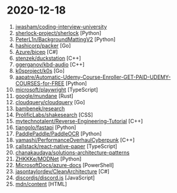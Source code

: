 # 2020-12-18

1. [jwasham/coding-interview-university](https://github.com/jwasham/coding-interview-university "A complete computer science study plan to become a software engineer.") 
2. [sherlock-project/sherlock](https://github.com/sherlock-project/sherlock "🔎 Hunt down social media accounts by username across social networks") [Python]
3. [PeterL1n/BackgroundMattingV2](https://github.com/PeterL1n/BackgroundMattingV2 "Real-Time High-Resolution Background Matting") [Python]
4. [hashicorp/packer](https://github.com/hashicorp/packer "Packer is a tool for creating identical machine images for multiple platforms from a single source configuration.") [Go]
5. [Azure/bicep](https://github.com/Azure/bicep "Bicep is a declarative language for describing and deploying Azure resources") [C#]
6. [stenzek/duckstation](https://github.com/stenzek/duckstation "Fast PlayStation 1 emulator for PC and Android") [C++]
7. [ggerganov/kbd-audio](https://github.com/ggerganov/kbd-audio "Tools for capturing and analysing keyboard input paired with microphone capture 🎤⌨️") [C++]
8. [k0sproject/k0s](https://github.com/k0sproject/k0s "k0s - Zero Friction Kubernetes") [Go]
9. [aapatre/Automatic-Udemy-Course-Enroller-GET-PAID-UDEMY-COURSES-for-FREE](https://github.com/aapatre/Automatic-Udemy-Course-Enroller-GET-PAID-UDEMY-COURSES-for-FREE "Do you want to LEARN NEW STUFF for FREE? Don't worry, with the power of web-scraping and automation, this script will find the necessary Udemy coupons & enroll you for PAID UDEMY COURSES, ABSOLUTELY FREE!") [Python]
10. [microsoft/playwright](https://github.com/microsoft/playwright "Node.js library to automate Chromium, Firefox and WebKit with a single API") [TypeScript]
11. [google/mundane](https://github.com/google/mundane "Mundane is a Rust cryptography library backed by BoringSSL that is difficult to misuse, ergonomic, and performant (in that order).") [Rust]
12. [cloudquery/cloudquery](https://github.com/cloudquery/cloudquery "cloudquery transforms your cloud infrastructure into queryable SQL tables for easy monitoring, governance and security.") [Go]
13. [bambenek/research](https://github.com/bambenek/research "") 
14. [ProlificLabs/shakesearch](https://github.com/ProlificLabs/shakesearch "The Pulley ShakeSearch Take-home Challenge") [CSS]
15. [mytechnotalent/Reverse-Engineering-Tutorial](https://github.com/mytechnotalent/Reverse-Engineering-Tutorial "A comprehensive reverse engineering tutorial covering x86, x64, 32-bit ARM & 64-bit ARM architectures.") [C++]
16. [tiangolo/fastapi](https://github.com/tiangolo/fastapi "FastAPI framework, high performance, easy to learn, fast to code, ready for production") [Python]
17. [PaddlePaddle/PaddleOCR](https://github.com/PaddlePaddle/PaddleOCR "Awesome multilingual OCR toolkits based on PaddlePaddle （practical ultra lightweight OCR system, provide data annotation and synthesis tools, support training and deployment among server, mobile, embedded and IoT devices）") [Python]
18. [yamashi/PerformanceOverhaulCyberpunk](https://github.com/yamashi/PerformanceOverhaulCyberpunk "Performance boost, bug fixes and hacks for fun for Cyberpunk 2077") [C++]
19. [callstack/react-native-paper](https://github.com/callstack/react-native-paper "Material Design for React Native (Android & iOS)") [TypeScript]
20. [chanakaudaya/solutions-architecture-patterns](https://github.com/chanakaudaya/solutions-architecture-patterns "This repository contains solutions architecture patterns which can be reused to build enterprise software systems") 
21. [ZHKKKe/MODNet](https://github.com/ZHKKKe/MODNet "A Trimap-Free Solution for Portrait Matting in Real Time under Changing Scenes") [Python]
22. [MicrosoftDocs/azure-docs](https://github.com/MicrosoftDocs/azure-docs "Open source documentation of Microsoft Azure") [PowerShell]
23. [jasontaylordev/CleanArchitecture](https://github.com/jasontaylordev/CleanArchitecture "Clean Architecture Solution Template for Angular 10 and .NET 5") [C#]
24. [discordjs/discord.js](https://github.com/discordjs/discord.js "A powerful JavaScript library for interacting with the Discord API") [JavaScript]
25. [mdn/content](https://github.com/mdn/content "The content behind MDN Web Docs") [HTML]
